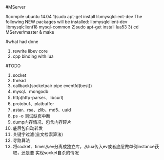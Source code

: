 #MServer

#compile
ubuntu 14.04
    1)sudo apt-get install libmysqlclient-dev
      The following NEW packages will be installed:
        libmysqlclient-dev libmysqlclient18 mysql-common
    2)sudo apt-get install lua53
    3) cd MServer/master & make


#what had done
1. rewrite libev core
2. cpp binding with lua

#TODO
1. socket
2. thread
3. callback(socketpair pipe eventfd(best))
4. mysql、mongodb
5. http(http-parser、libcurl)
6. protobuf、platbuffer
7. astar、rsa、zlib、md5、uuid
8. ps -o 测试缺页中断
9. dump内存情况，包含内存碎片
10. 底层包自动转发
11. 关键字过滤(全文检索算法)
12. 寻路算法
13. 将socket、timer从ev分离成独立库，从lua传入ev或者底层做单例instance获取，还是要
    实现socket自杀的情况
